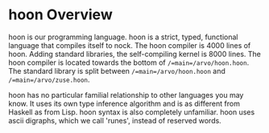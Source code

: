 <div class="short">

# hoon Overview

hoon is our programming language. hoon is a strict, typed, functional language that compiles itself to nock. The hoon compiler is 4000 lines of hoon. Adding standard libraries, the self-compiling kernel is 8000 lines. The hoon compiler is located towards the bottom of `/=main=/arvo/hoon.hoon`. The standard library is split between `/=main=/arvo/hoon.hoon` and `/=main=/arvo/zuse.hoon`. 

hoon has no particular familial relationship to other languages you may know. It uses its own type inference algorithm and is as different from Haskell as from Lisp. hoon syntax is also completely unfamiliar. hoon uses ascii digraphs, which we call 'runes', instead of reserved words. 

</div>